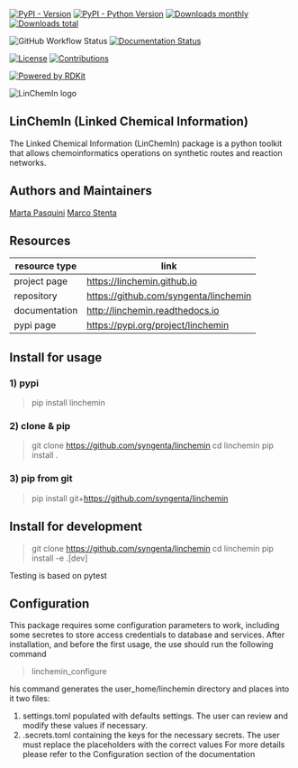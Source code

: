 
[![PyPI - Version](https://img.shields.io/pypi/v/linchemin)](https://pypi.python.org/pypi/linchemin)
[![PyPI - Python Version](https://img.shields.io/pypi/pyversions/linchemin)](https://pypi.python.org/pypi/linchemin)
[![Downloads monthly](https://static.pepy.tech/badge/linchemin/month)](https://pepy.tech/project/linchemin)
[![Downloads total](https://static.pepy.tech/badge/linchemin)](https://pepy.tech/project/linchemin)

![GitHub Workflow Status](https://img.shields.io/github/actions/workflow/status/syngenta/linchemin/test_suite.yml?branch=main)
[![Documentation Status](https://readthedocs.org/projects/linchemin/badge/?version=latest)](https://linchemin.readthedocs.io/en/latest/?badge=latest)

[![License](https://img.shields.io/badge/License-MIT-blue.svg)](https://opensource.org/licenses/MIT)
[![Contributions](https://img.shields.io/badge/contributions-welcome-blue)](https://github.com/syngenta/linchemin/blob/main/CONTRIBUTING.md)

[![Powered by RDKit](https://img.shields.io/badge/Powered%20by-RDKit-3838ff.svg?logo=data:image/png;base64,iVBORw0KGgoAAAANSUhEUgAAABAAAAAQBAMAAADt3eJSAAAABGdBTUEAALGPC/xhBQAAACBjSFJNAAB6JgAAgIQAAPoAAACA6AAAdTAAAOpgAAA6mAAAF3CculE8AAAAFVBMVEXc3NwUFP8UPP9kZP+MjP+0tP////9ZXZotAAAAAXRSTlMAQObYZgAAAAFiS0dEBmFmuH0AAAAHdElNRQfmAwsPGi+MyC9RAAAAQElEQVQI12NgQABGQUEBMENISUkRLKBsbGwEEhIyBgJFsICLC0iIUdnExcUZwnANQWfApKCK4doRBsKtQFgKAQC5Ww1JEHSEkAAAACV0RVh0ZGF0ZTpjcmVhdGUAMjAyMi0wMy0xMVQxNToyNjo0NyswMDowMDzr2J4AAAAldEVYdGRhdGU6bW9kaWZ5ADIwMjItMDMtMTFUMTU6MjY6NDcrMDA6MDBNtmAiAAAAAElFTkSuQmCC)](https://www.rdkit.org/)

![LinChemIn logo](https://raw.githubusercontent.com/syngenta/linchemin/main/docs/source/static/linchemin_logo.png)

## LinChemIn (Linked Chemical Information)

The Linked Chemical Information (LinChemIn) package is a python toolkit that allows chemoinformatics operations on synthetic routes and reaction networks.

## Authors and Maintainers
[Marta Pasquini](mailto:marta.pasquini@syngenta.com)
[Marco Stenta](mailto:marco.stenta@syngenta.com)

## Resources
|resource type|link|
|---|---|
|project page|https://linchemin.github.io|
|repository|https://github.com/syngenta/linchemin   |
|documentation|http://linchemin.readthedocs.io|
|pypi page|https://pypi.org/project/linchemin|

## Install for usage
### 1) pypi
>pip install linchemin
>
### 2) clone & pip
>git clone https://github.com/syngenta/linchemin
>cd linchemin
>pip install .

### 3) pip from git
>pip install git+https://github.com/syngenta/linchemin

## Install for development
>git clone https://github.com/syngenta/linchemin
>cd linchemin
>pip install -e .[dev]

Testing is based on pytest


## Configuration

This package requires some configuration parameters to work,
including some secretes to store access credentials to database and services.
After installation, and before the first usage, the use should run the following command

>linchemin_configure

his command generates the user_home/linchemin directory and places into it two files:
1. settings.toml populated with defaults settings. The user can review and modify these values if necessary.
2. .secrets.toml containing the keys for the necessary secrets. The user must replace the placeholders with the correct values
For more details please refer to the Configuration section of the documentation